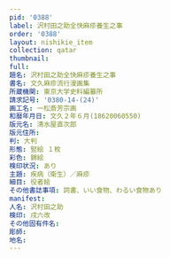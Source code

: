 ```yaml
---
pid: '0388'
label: 沢村田之助全快麻疹養生之事
order: '0388'
layout: nishikie_item
collection: qatar
thumbnail: 
full: 
題名: 沢村田之助全快麻疹養生之事
書名: 文久麻疹流行漫画集
所蔵機関: 東京大学史料編纂所
請求記号: '0380-14-(24)'
画工名: 一松斎芳宗画
和暦年月日: 文久２年６月(18620060550)
版元名: 清水屋直次郎
版元住所: 
判: 大判
形態: 竪絵 １枚
彩色: 錦絵
検印状況: あり
主題: 疾病（衛生）／麻疹
細目: 役者絵
その他書誌事項: 詞書、いい食物、わるい食物あり
manifest: 
人名: 沢村田之助
検印: 戌六改
その他固有件名: 
彫師: 
地名: 
---
```

